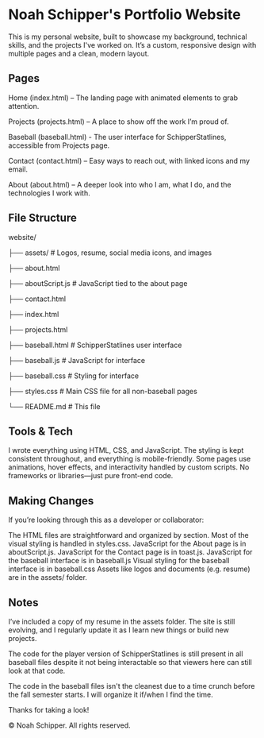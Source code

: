 # Noah Schipper's Portfolio Website

This is my personal website, built to showcase my background, technical skills, and the projects I've worked on. It’s a custom, responsive design with multiple pages and a clean, modern layout.

## Pages

Home (index.html) – The landing page with animated elements to grab attention.

Projects (projects.html) – A place to show off the work I’m proud of.

  Baseball (baseball.html) - The user interface for SchipperStatlines, accessible from Projects page.

Contact (contact.html) – Easy ways to reach out, with linked icons and my email.

About (about.html) – A deeper look into who I am, what I do, and the technologies I work with.

## File Structure

website/

├── assets/ # Logos, resume, social media icons, and images

├── about.html

├── aboutScript.js # JavaScript tied to the about page

├── contact.html

├── index.html

├── projects.html

  ├── baseball.html # SchipperStatlines user interface
  
  ├── baseball.js   # JavaScript for interface
  
  ├── baseball.css  # Styling for interface

├── styles.css # Main CSS file for all non-baseball pages

└── README.md # This file

## Tools & Tech

I wrote everything using HTML, CSS, and JavaScript. The styling is kept consistent throughout, and everything is mobile-friendly. Some pages use animations, hover effects, and interactivity handled by custom scripts. No frameworks or libraries—just pure front-end code.

## Making Changes

If you’re looking through this as a developer or collaborator:

The HTML files are straightforward and organized by section.
Most of the visual styling is handled in styles.css.
JavaScript for the About page is in aboutScript.js.
JavaScript for the Contact page is in toast.js.
JavaScript for the baseball interface is in baseball.js
Visual styling for the baseball interface is in baseball.css
Assets like logos and documents (e.g. resume) are in the assets/ folder.

## Notes
I’ve included a copy of my resume in the assets folder. The site is still evolving, and I regularly update it as I learn new things or build new projects.

The code for the player version of SchipperStatlines is still present in all baseball files despite it not being interactable so that viewers here can still look at that code.

The code in the baseball files isn't the cleanest due to a time crunch before the fall semester starts. I will organize it if/when I find the time.

Thanks for taking a look!

© Noah Schipper. All rights reserved.
